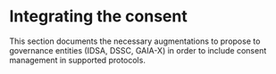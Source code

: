 # Integrating the consent
This section documents the necessary augmentations to propose to governance entities (IDSA, DSSC, GAIA-X) in order to include consent management in supported protocols.